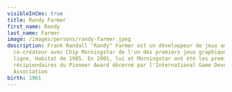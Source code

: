 ```yaml
---
visibleInCms: true
title: Randy Farmer
first_name: Randy
last_name: Farmer
image: /images/persons/randy-farmer.jpeg
description: Frank Randall "Randy" Farmer est un développeur de jeux américain,
  co-créateur avec Chip Morningstar de l'un des premiers jeux graphiques en
  ligne, Habitat de 1985. En 2001, lui et Morningstar ont été les premiers
  récipiendaires du Pioneer Award décerné par l'International Game Developers
  Association
birth: 1961
---
```


